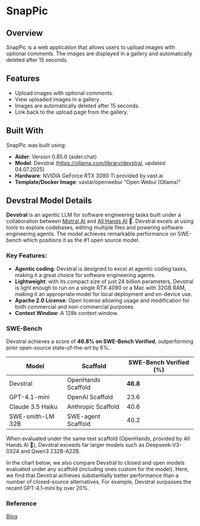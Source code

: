 # SnapPic

## Overview

SnapPic is a web application that allows users to upload images with optional comments. The images are displayed in a gallery and automatically deleted after 15 seconds.

## Features

- Upload images with optional comments.
- View uploaded images in a gallery.
- Images are automatically deleted after 15 seconds.
- Link back to the upload page from the gallery.

## Built With

SnapPic was built using:

- **Aider**: Version 0.85.0 (aider.chat)
- **Model**: Devstral (https://ollama.com/library/devstral, updated 04.07.2025)
- **Hardware**: NVIDIA GeForce RTX 3090 Ti provided by vast.ai
- **Template/Docker Image**: vastai/openwebui "Open Webui (Ollama)"

## Devstral Model Details

**Devstral** is an agentic LLM for software engineering tasks built under a collaboration between [Mistral AI](https://mistral.ai/) and [All Hands AI](https://www.all-hands.dev/) 🙌. Devstral excels at using tools to explore codebases, editing multiple files and powering software engineering agents. The model achieves remarkable performance on SWE-bench which positions it as the #1 open source model.

### Key Features:

- **Agentic coding**: Devstral is designed to excel at agentic coding tasks, making it a great choice for software engineering agents.
- **Lightweight**: with its compact size of just 24 billion parameters, Devstral is light enough to run on a single RTX 4090 or a Mac with 32GB RAM, making it an appropriate model for local deployment and on-device use.
- **Apache 2.0 License**: Open license allowing usage and modification for both commercial and non-commercial purposes.
- **Context Window**: A 128k context window.

### SWE-Bench

Devstral achieves a score of **46.8% on SWE-Bench Verified**, outperforming prior open-source state-of-the-art by 6%.

| Model              | Scaffold             | SWE-Bench Verified (%) |
|--------------------|----------------------|------------------------|
| Devstral           | OpenHands Scaffold   | **46.8**               |
| GPT-4.1-mini       | OpenAI Scaffold      | 23.6                   |
| Claude 3.5 Haiku   | Anthropic Scaffold   | 40.6                   |
| SWE-smith-LM 32B   | SWE-agent Scaffold   | 40.2                   |

When evaluated under the same test scaffold (OpenHands, provided by All Hands AI 🙌), Devstral exceeds far larger models such as Deepseek-V3-0324 and Qwen3 232B-A22B.

In the chart below, we also compare Devstral to closed and open models evaluated under any scaffold (including ones custom for the model). Here, we find that Devstral achieves substantially better performance than a number of closed-source alternatives. For example, Devstral surpasses the recent GPT-4.1-mini by over 20%.

### Reference

[Blog](https://mistral.ai/news/devstral)
